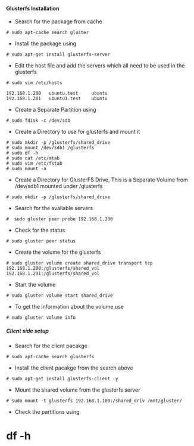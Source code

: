 #### Glusterfs Installation

* Search for the package from cache


```
# sudo apt-cache search gluster
```

* Install the package using


```
# sudo apt-get install glusterfs-server
```


* Edit the host file and add the servers which all need to be used in the glusterfs 


```
# sudo vim /etc/hosts

192.168.1.200   ubuntu.test     ubuntu
192.168.1.201	ubuntu1.test	ubuntu
```

* Create a Separate Partition using 

```
# sudo fdisk -c /dev/sdb
```

* Create a Directory to use for glusterfs and mount it


```
# sudo mkdir -p /glusterfs/shared_drive
# sudo mount /dev/sdb1 /glusterfs
# sudo df -h 
# sudo cat /etc/mtab
# sudo vim /etc/fstab
# sudo mount -a
```

* Create a Directory for GlusterFS Drive, This is a Separate Volume from /dev/sdb1 mounted under /glusterfs


```
# sudo mkdir -p /glusterfs/shared_drive
```

* Search for the available servers

```
#  sudo gluster peer probe 192.168.1.200
```

* Check for the status


```
# sudo gluster peer status
```

* Create the volume for the glusterfs


```
# sudo gluster volume create shared_drive transport tcp 192.168.1.200:/glusterfs/shared_vol 192.168.1.201:/glusterfs/shared_vol
```

* Start the volume 


```
# sudo gluster volume start shared_drive
```

* To get the information about the volume use


```
# sudo gluster volume info
```

##### Client side setup


* Search for the client pacakge


```
# sudo apt-cache search glusterfs
```

* Install the client pacakge from the search above


```
# sudo apt-get install glusterfs-client -y
```

* Mount the shared volume from the glusterfs server

```
# sudo mount -t glusterfs 192.168.1.100:/shared_driv /mnt/gluster/
```


* Check the partitions using 

# df -h



